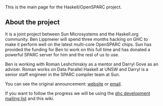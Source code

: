 
This is the main page for the Haskell/OpenSPARC project.

## About the project


It is a joint project between Sun Microsystems and the Haskell.org community. Ben Lippmeier will spend three months hacking on GHC to make it perform well on the latest multi-core OpenSPARC chips. Sun has provided the funding for Ben to work on this full time and has donated a powerful SPARC server for him and the rest of us to use.


Ben is working with Roman Leshchinskiy as a mentor and Darryl Gove as an adviser. ﻿Roman works on Data Parallel Haskell at UNSW and ﻿Darryl is a senior staff engineer in the SPARC compiler team at Sun.


You can see the original announcement: [website](http://haskell.org/opensparc/) or [ email](http://haskell.org/pipermail/haskell/2008-July/020551.html).


If you want to follow the progress we will be using the [ghc development mailing list](http://www.haskell.org/mailman/listinfo/ghc-devs) and this wiki.
